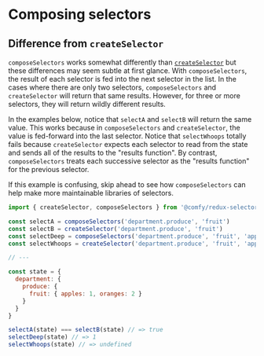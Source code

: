 # Composing selectors



## Difference from `createSelector`

`composeSelectors` works somewhat differently than [`createSelector`](/docs/api/createSelector.md) but these differences may seem subtle at first glance. With `composeSelectors`, the result of each selector is fed into the next selector in the list. In the cases where there are only two selectors, `composeSelectors` and `createSelector` will return that same results. However, for three or more selectors, they will return wildly different results.

In the examples below, notice that `selectA` and `selectB` will return the same value. This works because in `composeSelectors` and `createSelector`, the value is fed-forward into the last selector. Notice that `selectWhoops` totally fails because `createSelector` expects each selector to read from the state and sends all of the results to the "results function". By contrast, `composeSelectors` treats each successive selector as the "results function" for the previous selector.

If this example is confusing, skip ahead to see how `composeSelectors` can help make more maintainable libraries of selectors.

```js
import { createSelector, composeSelectors } from '@comfy/redux-selectors'

const selectA = composeSelectors('department.produce', 'fruit')
const selectB = createSelector('department.produce', 'fruit')
const selectDeep = composeSelectors('department.produce', 'fruit', 'apples')
const selectWhoops = createSelector('department.produce', 'fruit', 'apples')

// ---

const state = {
  department: {
    produce: {
      fruit: { apples: 1, oranges: 2 }
    }
  }
}

selectA(state) === selectB(state) // => true
selectDeep(state) // => 1
selectWhoops(state) // => undefined
```
